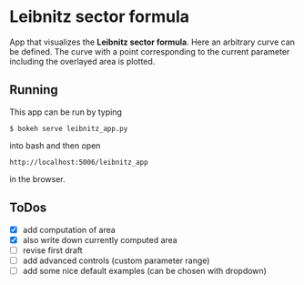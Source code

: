 # Leibnitz sector formula

App that visualizes the **Leibnitz sector formula**. Here an arbitrary curve can be defined. The curve with a point corresponding to the current parameter including the overlayed area is plotted.

## Running

This app can be run by typing
```
$ bokeh serve leibnitz_app.py
```
into bash and then open
```
http://localhost:5006/leibnitz_app
```
in the browser.

## ToDos

- [x] add computation of area
- [x] also write down currently computed area
- [ ] revise first draft
- [ ] add advanced controls (custom parameter range)
- [ ] add some nice default examples (can be chosen with dropdown)
